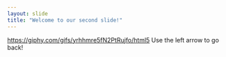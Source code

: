 ```yaml
---
layout: slide
title: "Welcome to our second slide!"
---
```

https://giphy.com/gifs/yrhhmre5fN2PtRujfo/html5
Use the left arrow to go back!
